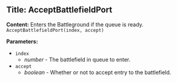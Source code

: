 ## Title: AcceptBattlefieldPort

**Content:**
Enters the Battleground if the queue is ready.
`AcceptBattlefieldPort(index, accept)`

**Parameters:**
- `index`
  - *number* - The battlefield in queue to enter.
- `accept`
  - *boolean* - Whether or not to accept entry to the battlefield.